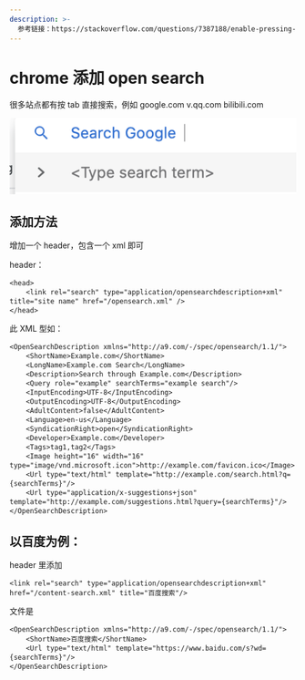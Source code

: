 ```yaml
---
description: >-
  参考链接：https://stackoverflow.com/questions/7387188/enable-pressing-tab-to-search-in-google-chrome-on-my-website
---
```


# chrome 添加 open search

很多站点都有按 tab 直接搜索，例如 google.com v.qq.com bilibili.com

![CHROME &#x8F93;&#x5165; GOOGLE.COM&#xFF0C;&#x6309;  TAB](../.gitbook/assets/image.png)



## 添加方法

增加一个 header，包含一个 xml 即可

header：

```markup
<head>
    <link rel="search" type="application/opensearchdescription+xml" title="site name" href="/opensearch.xml" />
</head>
```

此 XML 型如：

```markup
<OpenSearchDescription xmlns="http://a9.com/-/spec/opensearch/1.1/">
    <ShortName>Example.com</ShortName>
    <LongName>Example.com Search</LongName>
    <Description>Search through Example.com</Description>
    <Query role="example" searchTerms="example search"/>
    <InputEncoding>UTF-8</InputEncoding>
    <OutputEncoding>UTF-8</OutputEncoding>
    <AdultContent>false</AdultContent>
    <Language>en-us</Language>
    <SyndicationRight>open</SyndicationRight>
    <Developer>Example.com</Developer>
    <Tags>tag1,tag2</Tags>
    <Image height="16" width="16" type="image/vnd.microsoft.icon">http://example.com/favicon.ico</Image>
    <Url type="text/html" template="http://example.com/search.html?q={searchTerms}"/>
    <Url type="application/x-suggestions+json" template="http://example.com/suggestions.html?query={searchTerms}"/>
</OpenSearchDescription>
```

## 以百度为例：

header 里添加

```markup
<link rel="search" type="application/opensearchdescription+xml" href="/content-search.xml" title="百度搜索"/>
```

文件是

```markup
<OpenSearchDescription xmlns="http://a9.com/-/spec/opensearch/1.1/">
    <ShortName>百度搜索</ShortName>
    <Url type="text/html" template="https://www.baidu.com/s?wd={searchTerms}"/>
</OpenSearchDescription>
```

